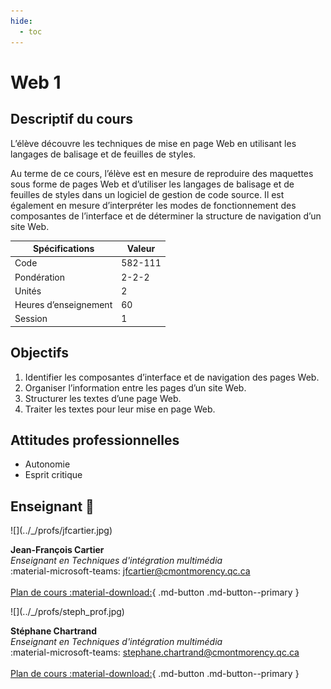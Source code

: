 ```yaml
---
hide:
  - toc
---
```


# Web 1

## Descriptif du cours

L’élève découvre les techniques de mise en page Web en utilisant les langages de balisage et de feuilles de styles. 

Au terme de ce cours, l’élève est en mesure de reproduire des maquettes sous forme de pages Web et d’utiliser les langages de balisage et de feuilles de styles dans un logiciel de gestion de code source. Il est également en mesure d’interpréter les modes de fonctionnement des composantes de l’interface et de déterminer la structure de navigation d’un site Web.

| Spécifications        | Valeur  |
| --------------------- | ------- |
| Code                  | 582-111 |
| Pondération           | 2-2-2   |
| Unités                | 2       |
| Heures d’enseignement | 60      |
| Session               | 1       |

## Objectifs

1. Identifier les composantes d’interface et de navigation des pages Web.
1. Organiser l’information entre les pages d’un site Web.
1. Structurer les textes d’une page Web.
1. Traiter les textes pour leur mise en page Web.

## Attitudes professionnelles

* Autonomie
* Esprit critique

## Enseignant 🌱

<div class="grid grid-auto" markdown>
  ![](../_/profs/jfcartier.jpg)

  **Jean-François Cartier**<br>
  _Enseignant en Techniques d'intégration multimédia_<br>
  :material-microsoft-teams: [jfcartier@cmontmorency.qc.ca](mailto:jfcartier@cmontmorency.qc.ca)<br><br>
  [Plan de cours :material-download:](./assets/documents/582-111_Web1_A2025_JFC.pdf){ .md-button .md-button--primary }
</div>

<div class="grid grid-auto" markdown>
  ![](../_/profs/steph_prof.jpg)

  **Stéphane Chartrand**<br>
  _Enseignant en Techniques d'intégration multimédia_<br>
  :material-microsoft-teams: [stephane.chartrand@cmontmorency.qc.ca](mailto:stephane.chartrand@cmontmorency.qc.ca)<br><br>
  [Plan de cours :material-download:](./assets/documents/582-111_Web1_A2025_SC.pdf){ .md-button .md-button--primary }
</div>
